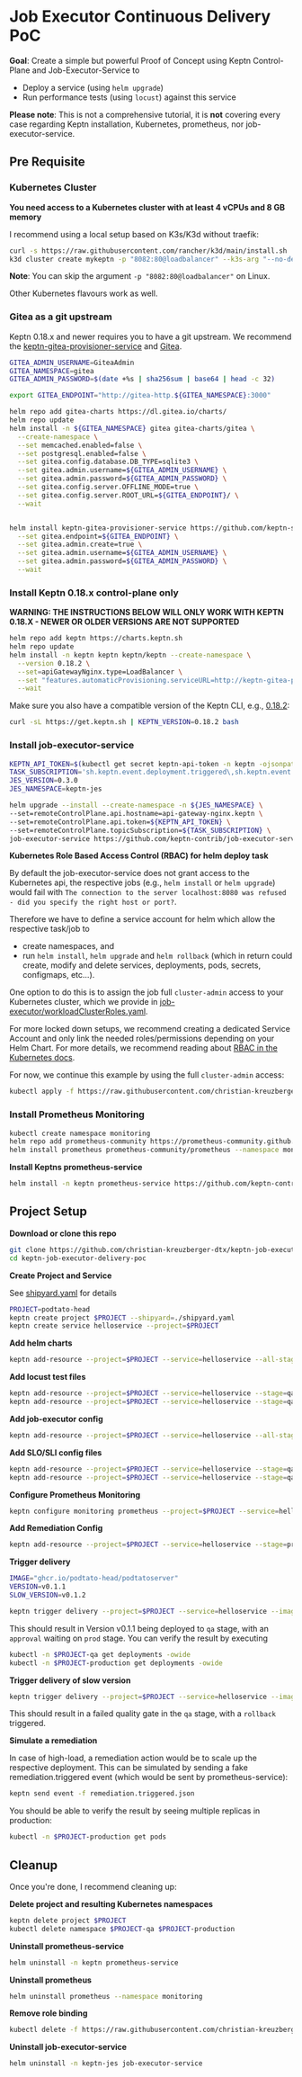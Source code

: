 # Job Executor Continuous Delivery PoC

**Goal**: Create a simple but powerful Proof of Concept using Keptn Control-Plane and Job-Executor-Service to

* Deploy a service (using `helm upgrade`)
* Run performance tests (using `locust`) against this service


**Please note**: This is not a comprehensive tutorial, it is **not** covering every case regarding Keptn installation, Kubernetes, prometheus, nor job-executor-service.


## Pre Requisite

### Kubernetes Cluster
**You need access to a Kubernetes cluster with at least 4 vCPUs and 8 GB memory**

I recommend using a local setup based on K3s/K3d without traefik:
```bash
curl -s https://raw.githubusercontent.com/rancher/k3d/main/install.sh | TAG=v5.3.0 bash
k3d cluster create mykeptn -p "8082:80@loadbalancer" --k3s-arg "--no-deploy=traefik@server:*"
```
**Note**: You can skip the argument `-p "8082:80@loadbalancer"` on Linux.

Other Kubernetes flavours work as well.


### Gitea as a git upstream

Keptn 0.18.x and newer requires you to have a git upstream. We recommend the [keptn-gitea-provisioner-service](https://github.com/keptn-sandbox/keptn-gitea-provisioner-service) and [Gitea](https://gitea.io).

```bash
GITEA_ADMIN_USERNAME=GiteaAdmin
GITEA_NAMESPACE=gitea
GITEA_ADMIN_PASSWORD=$(date +%s | sha256sum | base64 | head -c 32)

export GITEA_ENDPOINT="http://gitea-http.${GITEA_NAMESPACE}:3000"

helm repo add gitea-charts https://dl.gitea.io/charts/
helm repo update
helm install -n ${GITEA_NAMESPACE} gitea gitea-charts/gitea \
  --create-namespace \
  --set memcached.enabled=false \
  --set postgresql.enabled=false \
  --set gitea.config.database.DB_TYPE=sqlite3 \
  --set gitea.admin.username=${GITEA_ADMIN_USERNAME} \
  --set gitea.admin.password=${GITEA_ADMIN_PASSWORD} \
  --set gitea.config.server.OFFLINE_MODE=true \
  --set gitea.config.server.ROOT_URL=${GITEA_ENDPOINT}/ \
  --wait


helm install keptn-gitea-provisioner-service https://github.com/keptn-sandbox/keptn-gitea-provisioner-service/releases/download/0.1.1/keptn-gitea-provisioner-service-0.1.1.tgz \
  --set gitea.endpoint=${GITEA_ENDPOINT} \
  --set gitea.admin.create=true \
  --set gitea.admin.username=${GITEA_ADMIN_USERNAME} \
  --set gitea.admin.password=${GITEA_ADMIN_PASSWORD} \
  --wait
```

### Install Keptn 0.18.x control-plane only

**WARNING: THE INSTRUCTIONS BELOW WILL ONLY WORK WITH KEPTN 0.18.X - NEWER OR OLDER VERSIONS ARE NOT SUPPORTED**

```bash
helm repo add keptn https://charts.keptn.sh
helm repo update
helm install -n keptn keptn keptn/keptn --create-namespace \
  --version 0.18.2 \
  --set=apiGatewayNginx.type=LoadBalancer \
  --set "features.automaticProvisioning.serviceURL=http://keptn-gitea-provisioner-service.default" \
  --wait
```

Make sure you also have a compatible version of the Keptn CLI, e.g., [0.18.2](https://github.com/keptn/keptn/releases/tag/0.18.2):
```bash
curl -sL https://get.keptn.sh | KEPTN_VERSION=0.18.2 bash
```

### Install job-executor-service

```bash
KEPTN_API_TOKEN=$(kubectl get secret keptn-api-token -n keptn -ojsonpath={.data.keptn-api-token} | base64 -d)
TASK_SUBSCRIPTION='sh.keptn.event.deployment.triggered\,sh.keptn.event.test.triggered\,sh.keptn.event.rollback.triggered\,sh.keptn.event.action.triggered'
JES_VERSION=0.3.0
JES_NAMESPACE=keptn-jes

helm upgrade --install --create-namespace -n ${JES_NAMESPACE} \
--set=remoteControlPlane.api.hostname=api-gateway-nginx.keptn \
--set=remoteControlPlane.api.token=${KEPTN_API_TOKEN} \
--set=remoteControlPlane.topicSubscription=${TASK_SUBSCRIPTION} \
job-executor-service https://github.com/keptn-contrib/job-executor-service/releases/download/${JES_VERSION}/job-executor-service-${JES_VERSION}.tgz
```

**Kubernetes Role Based Access Control (RBAC) for helm deploy task**

By default the job-executor-service does not grant access to the Kubernetes api, the respective jobs (e.g., `helm install` or `helm upgrade`) would fail with `The connection to the server localhost:8080 was refused - did you specify the right host or port?`.

Therefore we have to define a service account for helm which allow the respective task/job to

* create namespaces, and
* run `helm install`, `helm upgrade` and `helm rollback` (which in return could create, modify and delete services, deployments, pods, secrets, configmaps, etc...).

One option to do this is to assign the job full `cluster-admin` access to your Kubernetes cluster, which we provide in
[job-executor/workloadClusterRoles.yaml](job-executor/workloadClusterRoles.yaml).

For more locked down setups, we recommend creating a dedicated Service Account and only link the needed roles/permissions depending on your Helm Chart. For more details, we recommend reading about [RBAC in the Kubernetes docs](https://kubernetes.io/docs/reference/access-authn-authz/rbac/).


For now, we continue this example by using the full `cluster-admin` access:
```bash
kubectl apply -f https://raw.githubusercontent.com/christian-kreuzberger-dtx/keptn-job-executor-delivery-poc/main/job-executor/workloadClusterRoles.yaml
```

### Install Prometheus Monitoring

```bash
kubectl create namespace monitoring
helm repo add prometheus-community https://prometheus-community.github.io/helm-charts
helm install prometheus prometheus-community/prometheus --namespace monitoring --wait
```


**Install Keptns prometheus-service**
```bash
helm install -n keptn prometheus-service https://github.com/keptn-contrib/prometheus-service/releases/download/0.8.5/prometheus-service-0.8.5.tgz --wait
```

## Project Setup

**Download or clone this repo**

```bash
git clone https://github.com/christian-kreuzberger-dtx/keptn-job-executor-delivery-poc.git
cd keptn-job-executor-delivery-poc
```

**Create Project and Service**

See [shipyard.yaml](shipyard.yaml) for details

```bash
PROJECT=podtato-head
keptn create project $PROJECT --shipyard=./shipyard.yaml
keptn create service helloservice --project=$PROJECT
```

**Add helm charts**

```bash
keptn add-resource --project=$PROJECT --service=helloservice --all-stages --resource=./helm/helloservice.tgz --resourceUri=charts/helloservice.tgz
```

**Add locust test files**

```bash
keptn add-resource --project=$PROJECT --service=helloservice --stage=qa --resource=./locust/basic.py
keptn add-resource --project=$PROJECT --service=helloservice --stage=qa --resource=./locust/locust.conf
```

**Add job-executor config**

```bash
keptn add-resource --project=$PROJECT --service=helloservice --all-stages --resource=job-executor-config.yaml --resourceUri=job/config.yaml
```

**Add SLO/SLI config files**

```bash
keptn add-resource --project=$PROJECT --service=helloservice --stage=qa --resource=prometheus/sli.yaml --resourceUri=prometheus/sli.yaml
keptn add-resource --project=$PROJECT --service=helloservice --stage=qa --resource=slo.yaml --resourceUri=slo.yaml
```

**Configure Prometheus Monitoring**

```bash
keptn configure monitoring prometheus --project=$PROJECT --service=helloservice
```

**Add Remediation Config**

```bash
keptn add-resource --project=$PROJECT --service=helloservice --stage=production --resource=remediation.yaml
```

**Trigger delivery**

```bash
IMAGE="ghcr.io/podtato-head/podtatoserver"
VERSION=v0.1.1
SLOW_VERSION=v0.1.2

keptn trigger delivery --project=$PROJECT --service=helloservice --image=$IMAGE:$VERSION --labels=version=$VERSION
```

This should result in Version v0.1.1 being deployed to `qa` stage, with an `approval` waiting on `prod` stage. You can verify the result by executing
```bash
kubectl -n $PROJECT-qa get deployments -owide
kubectl -n $PROJECT-production get deployments -owide
```

**Trigger delivery of slow version**

```bash
keptn trigger delivery --project=$PROJECT --service=helloservice --image=$IMAGE:$SLOW_VERSION --labels=version=$SLOW_VERSION,slow=true
```

This should result in a failed quality gate in the `qa` stage, with a `rollback` triggered.

**Simulate a remediation**

In case of high-load, a remediation action would be to scale up the respective deployment. This can be simulated by sending a fake remediation.triggered event (which would be sent by prometheus-service):

```bash
keptn send event -f remediation.triggered.json
```

You should be able to verify the result by seeing multiple replicas in production:
```bash
kubectl -n $PROJECT-production get pods
```

## Cleanup

Once you're done, I recommend cleaning up:

**Delete project and resulting Kubernetes namespaces**

```bash
keptn delete project $PROJECT
kubectl delete namespace $PROJECT-qa $PROJECT-production
```

**Uninstall prometheus-service**
```bash
helm uninstall -n keptn prometheus-service
```

**Uninstall prometheus**
```bash
helm uninstall prometheus --namespace monitoring
```

**Remove role binding**
```bash
kubectl delete -f https://raw.githubusercontent.com/christian-kreuzberger-dtx/keptn-job-executor-delivery-poc/main/job-executor/workloadClusterRoles.yaml
```

**Uninstall job-executor-service**

```bash
helm uninstall -n keptn-jes job-executor-service
```

